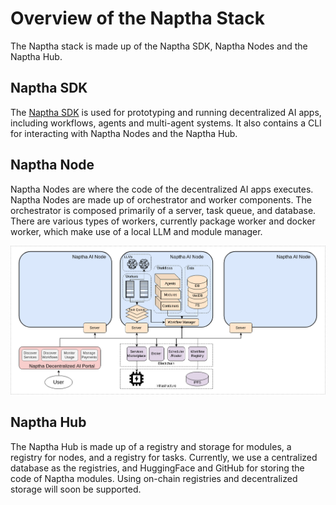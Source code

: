 
# Overview of the Naptha Stack

The Naptha stack is made up of the Naptha SDK, Naptha Nodes and the Naptha Hub.

## Naptha SDK

The [Naptha SDK](https://github.com/NapthaAI/naptha-sdk) is used for prototyping and running decentralized AI apps, including workflows, agents and multi-agent systems. It also contains a CLI for interacting with Naptha Nodes and the Naptha Hub.

## Naptha Node

Naptha Nodes are where the code of the decentralized AI apps executes. Naptha Nodes are made up of orchestrator and worker components. The orchestrator is composed primarily of a server, task queue, and database. There are various types of workers, currently package worker and docker worker, which make use of a local LLM and module manager.

![](/img/architecture-pitch-deck-new.png)

## Naptha Hub 

The Naptha Hub is made up of a registry and storage for modules, a registry for nodes, and a registry for tasks. Currently, we use a centralized database as the registries, and HuggingFace and GitHub for storing the code of Naptha modules. Using on-chain registries and decentralized storage will soon be supported.

